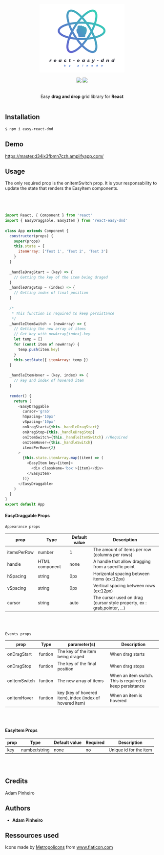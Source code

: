 <p style="text-align:center">
  <img src="logo.png" width="280" title="hover text">
 
</p>

<div style="text-align:center">
<img src="https://img.shields.io/badge/build-passing-brightgreen">

<img src="https://img.shields.io/badge/npm-1.1.5-orange">


</div>

<!-- # Easy-React-Dnd -->
<div  style="text-align:center">
<br></br>
Easy <strong>drag and drop</strong> grid library for <strong>React</strong>
<br></br>
</div>



## Installation

```sh
$ npm i easy-react-dnd
```

## Demo

https://master.d34ix3fbmn7czh.amplifyapp.com/

## Usage

The only required prop is the onItemSwitch prop. It is your responsability to update
the state that renders the EasyItem components.


<br></br>
###

```js
import React, { Component } from 'react'
import { EasyDraggable, EasyItem } from 'react-easy-dnd'

class App extends Component {
  constructor(props) {
    super(props)
    this.state = {
      itemArray: ['Test 1', 'Test 2', 'Test 3']
    }
  }

  _handleDragStart = (key) => {
    // Getting the key of the item being draged
  }
  _handleDragStop = (index) => {
    // Getting index of final position
  }

  /*
   * This function is required to keep persistance
   */
  _handleItemSwitch = (newArray) => {
    // Getting the new array of items
    // Get key with newArray[index].key
    let temp = []
    for (const item of newArray) {
      temp.push(item.key)
    }
    this.setState({ itemArray: temp })
  }

  _handleItemHover = (key, index) => {
    // key and index of hovered item
  }

  render() {
    return (
      <EasyDraggable
        cursor='grab'
        hSpacing='10px'
        vSpacing='10px'
        onDragStart={this._handleDragStart}
        onDragStop={this._handleDragStop}
        onItemSwitch={this._handleItemSwitch} //Required
        onItemHover={this._handleSwitch}
        itemsPerRow={2}
      >
        {this.state.itemArray.map((item) => (
          <EasyItem key={item}>
            <div className='box'>{item}</div>
          </EasyItem>
        ))}
      </EasyDraggable>
    )
  }
}
export default App
```

#### EasyDraggable Props


`Appearance props`

| prop        | Type           | Default value | Description                                                             |
| ----------- | -------------- | ------------- | ----------------------------------------------------------------------- |
| itemsPerRow | number         | 1             | The amount of items per row (columns per rows)                          |
| handle      | HTML component | none          | A handle that allow dragging from a specific point                      |
| hSpacing    | string         | 0px           | Horizontal spacing between items (ex:12px)                              |
| vSpacing    | string         | 0px           | Vertical spacing between rows (ex:12px)                                 |
| cursor      | string         | auto          | The cursor used on drag (cursor style property, ex : grab,pointer, ...) |

<br></br>

`Events props`

| prop         | Type    | parameter(s)                                             | Description                                               |
| ------------ | ------- | -------------------------------------------------------- | --------------------------------------------------------- |
| onDragStart  | funtion | The key of the item being draged                         | When drag starts                                          |
| onDragStop   | funtion | The key of the final position                            | When drag stops                                           |
| onItemSwitch | funtion | The new array of items                                   | When an item switch. This is required to keep persistance |
| onItemHover  | funtion | key (key of hovered item), index (index of hovered item) | When an item is hovered                                   |
<br></br>

#### EasyItem Props

| prop | Type          | Default value | Required | Description            |
| ---- | ------------- | ------------- | -------- | ---------------------- |
| key  | number/string | none          | no       | Unique id for the item |
<br></br>

## Credits
Adam Pinheiro

## Authors

- **Adam Pinheiro**

## Ressources used

<div>Icons made by <a href="https://www.flaticon.com/authors/metropolicons" title="Metropolicons">Metropolicons</a> from <a href="https://www.flaticon.com/" title="Flaticon">www.flaticon.com</a></div>
